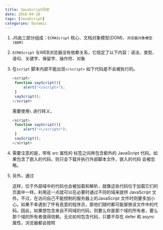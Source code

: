 ```yaml
---
title: JavaScript历史
date: 2016-04-28
tags: [JavaScript]
categories: Dynamic
---
```


1. JS由三部分组成：`ECMAScript` 核心、文档对象模型(DOM)、`浏览器对象模型(BOM)` 

2. `ECMAScript` 与WEB浏览器没有依赖关系，它规定了以下内容：语法、类型、语句、关键字、保留字、操作符、对象

3. 在`script` 脚本内部不能出现`</script>` 如下代码是不会被执行的。

   ```javascript
   <script>
   	function sayScript(){
   		alert("</script>");
   	}
   	sayScript();
   </script>
   ```

   需要使用`\` 进行转义，

   ```javascript
   <script>
   	function sayScript(){
   		alert("<\/script>");
   	}
   	sayScript();
   </script>
   ```

4. 需要注意的是，带有 src 属性的 <script> 元素不应该在其 <script> 和 </script> 标签之间再包含额外的 JavaScript 代码。如果包含了嵌入的代码，则只会下载并执行外部脚本文件，嵌入的代码
   会被忽略。

5. 另外，通过 <script> 元素的 src 属性还可以包含来自外部域的 JavaScript 文件。这一点既让<script> 元素倍显强大，又让它备受争议。在这一点上， <script> 与 <img> 元素非常相似，即它的 src属性可以是指向当前 HTML 页面所在域之外的某个域中的完整 URL，例如：<script type="text/javascript" src="http://www.somewhere.com/afile.js"></script>

   这样，位于外部域中的代码也会被加载和解析，就像这些代码位于加载它们的页面中一样。利用这一点就可以在必要时通过不同的域来提供 JavaScript 文件。不过，在访问自己不能控制的服务器上的JavaScript 文件时则要多加小心。如果不幸遇到了怀有恶意的程序员，那他们随时都可能替换该文件中的代码。因此，如果想包含来自不同域的代码，则要么你是那个域的所有者，要么那个域的所有者值得信赖。
   ​        无论如何包含代码，只要不存在 defer 和 async 属性，浏览器都会按照 <script> 元素在页面中出现的先后顺序对它们依次进行解析。换句话说，在第一个 <script> 元素包含的代码解析完成后，第二个 <script> 包含的代码才会被解析，然后才是第三个、第四个……

6. 把`<script>....</script>` 放到页面底部，在解析包含的 JavaScript 代码之前，页面的内容将完全呈现在浏览器中。而用户也会因为浏览器窗口显示空白页面的时间缩短而感到打开页面的速度加快了。

7. 嵌入代码与外部文件

   在 HTML 中嵌入 JavaScript 代码虽然没有问题，但一般认为最好的做法还是尽可能使用外部文件来包含 JavaScript 代码。不过，并不存在必须使用外部文件的硬性规定，但支持使用外部文件的人多会强调如下优点。
     可维护性：遍及不同 HTML 页面的 JavaScript 会造成维护问题。但把所有 JavaScript 文件都放在
   一个文件夹中，维护起来就轻松多了。而且开发人员因此也能够在不触及 HTML 标记的情况下，集中精力编辑 JavaScript 代码。
     可缓存：浏览器能够根据具体的设置缓存链接的所有外部 JavaScript文件。也就是说，如果有两个页面都使用同一个文件，那么这个文件只需下载一次。因此，最终结果就是能够加快页面加载的速度。
     适应未来：通过外部文件来包含 JavaScript 无须使用前面提到 XHTML 或注释 hack。HTML 和XHTML 包含外部文件的语法是相同的。

8. 文档模式--IE5.5 引入了文档模式的概念，而这个概念是通过使用文档类型（doctype）切换实现的。

   最初的俩种文档模式是：混杂模式（quirks mode）和标准模式（standards mode）。混杂模式会让 IE 的行为与（包含非标准特性的）IE5 相同，而标准模式则让 IE 的行为更接近标准行为。虽然这两种模式主要影响 CSS内容的呈现，但在某些情况下也会影响到 JavaScript 的解释执行。在 IE 引入文档模式的概念后，其他浏览器也纷纷效仿。

   如果在文档开始处没有发现文档类型声明，则所有浏览器都会默认开启混杂模式。但采用混杂模式不是什么值得推荐的做法，因为不同浏览器在这种模式下的行为差异非常大，如果不使用某些 hack 技术，跨浏览器的行为根本就没有一致性可言。

9. <noscript> 元素

   在 <noscript> 元素中的内容只有在下列情况下才会显示出来：

   - 浏览器不支持脚本；


- 浏览器支持脚本，但脚本被禁用。

   符合上述任何一个条件，浏览器都会显示 <noscript> 中的内容。而在除此之外的其他情况下，浏览器不会呈现 <noscript> 中的内容。

```html
   <body>
   <noscript>
   <p> 本页面需要浏览器支持（启用）JavaScript 。
   </noscript>
   </body>
```

### 小结

把 JavaScript 插入到 HTML 页面中要使用 <script> 元素。使用这个元素可以把 JavaScript 嵌入到HTML页面中，让脚本与标记混合在一起；也可以包含外部的 JavaScript文件。而我们需要注意的地方有：

1.  在包含外部 JavaScript 文件时，必须将 src 属性设置为指向相应文件的 URL。而这个文件既可以是与包含它的页面位于同一个服务器上的文件，也可以是其他任何域中的文件。

2.  所有 <script> 元素都会按照它们在页面中出现的先后顺序依次被解析。在不使用 defer 和async 属性的情况下，只有在解析完前面 <script> 元素中的代码之后，才会开始解析后面<script> 元素中的代码。

3.  由于浏览器会先解析完不使用 defer 属性的 <script> 元素中的代码，然后再解析后面的内容，所以一般应该把 <script> 元素放在页面最后，即主要内容后面， </body> 标签前面。

4.  使用 defer 属性可以让脚本在文档完全呈现之后再执行。延迟脚本总是按照指定它们的顺序执行。

5.  使用 async 属性可以表示当前脚本不必等待其他脚本，也不必阻塞文档呈现。不能保证异步脚本按照它们在页面中出现的顺序执行。​



另外，使用 <noscript> 元素可以指定在不支持脚本的浏览器中显示的替代内容。但在启用了脚本的情况下，浏览器不会显示 <noscript> 元素中的任何内容。

